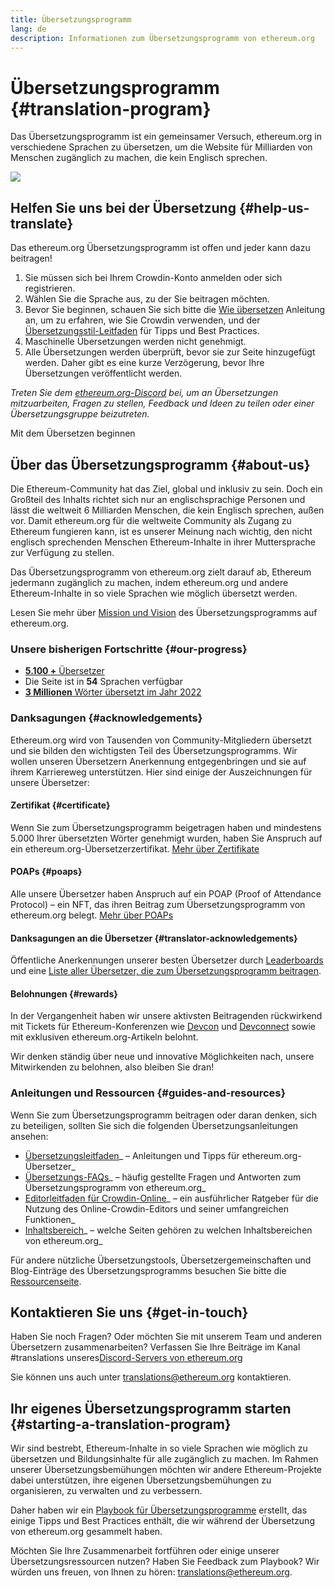 ```yaml
---
title: Übersetzungsprogramm
lang: de
description: Informationen zum Übersetzungsprogramm von ethereum.org
---
```


# Übersetzungsprogramm {#translation-program}

Das Übersetzungsprogramm ist ein gemeinsamer Versuch, ethereum.org in verschiedene Sprachen zu übersetzen, um die Website für Milliarden von Menschen zugänglich zu machen, die kein Englisch sprechen.

![](./enterprise-eth.png)

## Helfen Sie uns bei der Übersetzung {#help-us-translate}

Das ethereum.org Übersetzungsprogramm ist offen und jeder kann dazu beitragen!

1. Sie müssen sich bei Ihrem Crowdin-Konto anmelden oder sich registrieren.
2. Wählen Sie die Sprache aus, zu der Sie beitragen möchten.
3. Bevor Sie beginnen, schauen Sie sich bitte die [Wie übersetzen](/contributing/translation-program/how-to-translate/) Anleitung an, um zu erfahren, wie Sie Crowdin verwenden, und der [Übersetzungsstil-Leitfaden](/contributing/translation-program/translators-guide/) für Tipps und Best Practices.
4. Maschinelle Übersetzungen werden nicht genehmigt.
5. Alle Übersetzungen werden überprüft, bevor sie zur Seite hinzugefügt werden. Daher gibt es eine kurze Verzögerung, bevor Ihre Übersetzungen veröffentlicht werden.

_Treten Sie dem [ethereum.org-Discord](https://discord.gg/ethereum-org) bei, um an Übersetzungen mitzuarbeiten, Fragen zu stellen, Feedback und Ideen zu teilen oder einer Übersetzungsgruppe beizutreten._

<ButtonLink href="https://crowdin.com/project/ethereum-org/">
  Mit dem Übersetzen beginnen
</ButtonLink>

## Über das Übersetzungsprogramm {#about-us}

Die Ethereum-Community hat das Ziel, global und inklusiv zu sein. Doch ein Großteil des Inhalts richtet sich nur an englischsprachige Personen und lässt die weltweit 6 Milliarden Menschen, die kein Englisch sprechen, außen vor. Damit ethereum.org für die weltweite Community als Zugang zu Ethereum fungieren kann, ist es unserer Meinung nach wichtig, den nicht englisch sprechenden Menschen Ethereum-Inhalte in ihrer Muttersprache zur Verfügung zu stellen.

Das Übersetzungsprogramm von ethereum.org zielt darauf ab, Ethereum jedermann zugänglich zu machen, indem ethereum.org und andere Ethereum-Inhalte in so viele Sprachen wie möglich übersetzt werden.

Lesen Sie mehr über [Mission und Vision](/contributing/translation-program/mission-and-vision) des Übersetzungsprogramms auf ethereum.org.

### Unsere bisherigen Fortschritte {#our-progress}

- [**5.100 +** Übersetzer](/contributing/translation-program/contributors/)
- Die Seite ist in **54** Sprachen verfügbar
- [**3 Millionen** Wörter übersetzt im Jahr 2022](/contributing/translation-program/acknowledgements/)

<TranslationChartImage />

### Danksagungen {#acknowledgements}

Ethereum.org wird von Tausenden von Community-Mitgliedern übersetzt und sie bilden den wichtigsten Teil des Übersetzungsprogramms. Wir wollen unseren Übersetzern Anerkennung entgegenbringen und sie auf ihrem Karriereweg unterstützen. Hier sind einige der Auszeichnungen für unsere Übersetzer:

#### Zertifikat {#certificate}

Wenn Sie zum Übersetzungsprogramm beigetragen haben und mindestens 5.000 Ihrer übersetzten Wörter genehmigt wurden, haben Sie Anspruch auf ein ethereum.org-Übersetzerzertifikat. [Mehr über Zertifikate](/contributing/translation-program/acknowledgements/#certificate)

#### POAPs {#poaps}

Alle unsere Übersetzer haben Anspruch auf ein POAP (Proof of Attendance Protocol) – ein NFT, das ihren Beitrag zum Übersetzungsprogramm von ethereum.org belegt. [Mehr über POAPs](/contributing/translation-program/acknowledgements/#poap)

#### Danksagungen an die Übersetzer {#translator-acknowledgements}

Öffentliche Anerkennungen unserer besten Übersetzer durch [Leaderboards](/contributing/translation-program/acknowledgements/) und eine [Liste aller Übersetzer, die zum Übersetzungsprogramm beitragen](/contributing/translation-program/contributors/).

#### Belohnungen {#rewards}

In der Vergangenheit haben wir unsere aktivsten Beitragenden rückwirkend mit Tickets für Ethereum-Konferenzen wie [Devcon](https://devcon.org/en/) und [Devconnect](https://devconnect.org/) sowie mit exklusiven ethereum.org-Artikeln belohnt.

Wir denken ständig über neue und innovative Möglichkeiten nach, unsere Mitwirkenden zu belohnen, also bleiben Sie dran!

### Anleitungen und Ressourcen {#guides-and-resources}

Wenn Sie zum Übersetzungsprogramm beitragen oder daran denken, sich zu beteiligen, sollten Sie sich die folgenden Übersetzungsanleitungen ansehen:

- [Übersetzungsleitfaden](/contributing/translation-program/translators-guide/)_ – Anleitungen und Tipps für ethereum.org-Übersetzer_
- [Übersetzungs-FAQs](/contributing/translation-program/faq/)_ – häufig gestellte Fragen und Antworten zum Übersetzungsprogramm von ethereum.org_
- [Editorleitfaden für Crowdin-Online](https://support.crowdin.com/online-editor/)_ – ein ausführlicher Ratgeber für die Nutzung des Online-Crowdin-Editors und seiner umfangreichen Funktionen_
- [Inhaltsbereich](/contributing/translation-program/content-buckets/)_ – welche Seiten gehören zu welchen Inhaltsbereichen von ethereum.org_

Für andere nützliche Übersetzungstools, Übersetzergemeinschaften und Blog-Einträge des Übersetzungsprogramms besuchen Sie bitte die [Ressourcenseite](/contributing/translation-program/resources/).

## Kontaktieren Sie uns {#get-in-touch}

Haben Sie noch Fragen? Oder möchten Sie mit unserem Team und anderen Übersetzern zusammenarbeiten? Verfassen Sie Ihre Beiträge im Kanal #translations unseres[Discord-Servers von ethereum.org](https://discord.gg/ethereum-org)

Sie können uns auch unter translations@ethereum.org kontaktieren.

## Ihr eigenes Übersetzungsprogramm starten {#starting-a-translation-program}

Wir sind bestrebt, Ethereum-Inhalte in so viele Sprachen wie möglich zu übersetzen und Bildungsinhalte für alle zugänglich zu machen. Im Rahmen unserer Übersetzungsbemühungen möchten wir andere Ethereum-Projekte dabei unterstützen, ihre eigenen Übersetzungsbemühungen zu organisieren, zu verwalten und zu verbessern.

Daher haben wir ein [Playbook für Übersetzungsprogramme](/contributing/translation-program/playbook/) erstellt, das einige Tipps und Best Practices enthält, die wir während der Übersetzung von ethereum.org gesammelt haben.

Möchten Sie Ihre Zusammenarbeit fortführen oder einige unserer Übersetzungsressourcen nutzen? Haben Sie Feedback zum Playbook? Wir würden uns freuen, von Ihnen zu hören: translations@ethereum.org.
